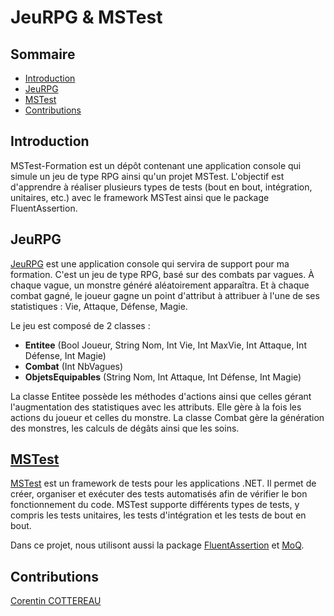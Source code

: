 # JeuRPG & MSTest

## Sommaire

- [Introduction](#introduction)
- [JeuRPG](#jeurpg)
- [MSTest](#mstest)
- [Contributions](#contributions)

## Introduction

MSTest-Formation est un dépôt contenant une application console qui simule un jeu de type RPG ainsi qu'un projet MSTest. L'objectif est d'apprendre à réaliser plusieurs types de tests (bout en bout, intégration, unitaires, etc.) avec le framework MSTest ainsi que le package FluentAssertion.

## JeuRPG

[JeuRPG](https://github.com/Corentin-cott/MSTest-Formation/tree/main/JeuRPG) est une application console qui servira de support pour ma formation. C'est un jeu de type RPG, basé sur des combats par vagues. À chaque vague, un monstre généré aléatoirement apparaîtra. Et à chaque combat gagné, le joueur gagne un point d'attribut à attribuer à l'une de ses statistiques : Vie, Attaque, Défense, Magie.

Le jeu est composé de 2 classes :
- **Entitee** (Bool Joueur, String Nom, Int Vie, Int MaxVie, Int Attaque, Int Défense, Int Magie)
- **Combat** (Int NbVagues)
- **ObjetsEquipables** (String Nom, Int Attaque, Int Défense, Int Magie)

La classe Entitee possède les méthodes d'actions ainsi que celles gérant l'augmentation des statistiques avec les attributs. Elle gère à la fois les actions du joueur et celles du monstre.
La classe Combat gère la génération des monstres, les calculs de dégâts ainsi que les soins.

## [MSTest](https://learn.microsoft.com/fr-fr/dotnet/core/testing/unit-testing-with-mstest)

[MSTest](https://github.com/Corentin-cott/MSTest-Formation/tree/main/MSTest) est un framework de tests pour les applications .NET. Il permet de créer, organiser et exécuter des tests automatisés afin de vérifier le bon fonctionnement du code. MSTest supporte différents types de tests, y compris les tests unitaires, les tests d'intégration et les tests de bout en bout.

Dans ce projet, nous utilisont aussi la package [FluentAssertion](https://fluentassertions.com/) et [MoQ](https://github.com/devlooped/moq).

## Contributions

[Corentin COTTEREAU](https://github.com/Corentin-cott)
